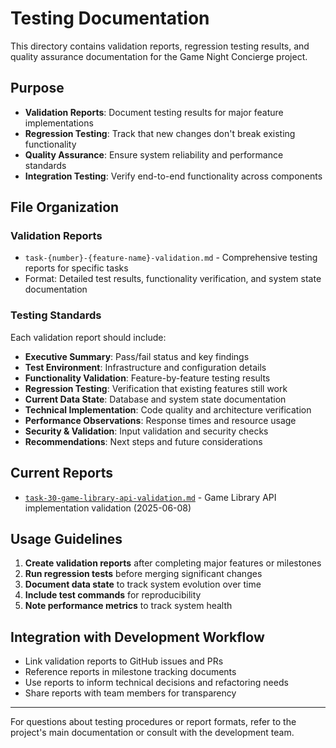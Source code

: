 # Testing Documentation

This directory contains validation reports, regression testing results, and quality assurance documentation for the Game Night Concierge project.

## Purpose

- **Validation Reports**: Document testing results for major feature implementations
- **Regression Testing**: Track that new changes don't break existing functionality  
- **Quality Assurance**: Ensure system reliability and performance standards
- **Integration Testing**: Verify end-to-end functionality across components

## File Organization

### Validation Reports
- `task-{number}-{feature-name}-validation.md` - Comprehensive testing reports for specific tasks
- Format: Detailed test results, functionality verification, and system state documentation

### Testing Standards

Each validation report should include:
- **Executive Summary**: Pass/fail status and key findings
- **Test Environment**: Infrastructure and configuration details
- **Functionality Validation**: Feature-by-feature testing results
- **Regression Testing**: Verification that existing features still work
- **Current Data State**: Database and system state documentation
- **Technical Implementation**: Code quality and architecture verification
- **Performance Observations**: Response times and resource usage
- **Security & Validation**: Input validation and security checks
- **Recommendations**: Next steps and future considerations

## Current Reports

- [`task-30-game-library-api-validation.md`](./task-30-game-library-api-validation.md) - Game Library API implementation validation (2025-06-08)

## Usage Guidelines

1. **Create validation reports** after completing major features or milestones
2. **Run regression tests** before merging significant changes
3. **Document data state** to track system evolution over time
4. **Include test commands** for reproducibility
5. **Note performance metrics** to track system health

## Integration with Development Workflow

- Link validation reports to GitHub issues and PRs
- Reference reports in milestone tracking documents
- Use reports to inform technical decisions and refactoring needs
- Share reports with team members for transparency

---

For questions about testing procedures or report formats, refer to the project's main documentation or consult with the development team. 